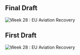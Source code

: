 ## Final Draft
![Week 28 : EU Aviation Recovery](https://user-images.githubusercontent.com/79040885/179367406-7cbca0c7-50c0-4f67-917b-aeecd5fe9a04.png)

## First Draft
![Week 28 : EU Aviation Recovery](https://user-images.githubusercontent.com/79040885/179356484-83cc66bc-cebc-404d-bea2-81061d4c0dda.png)
